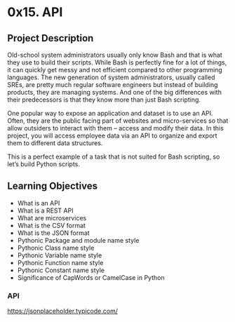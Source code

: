 # 0x15. API

## Project Description

Old-school system administrators usually only know Bash and that is what they use to build their scripts. While Bash is
perfectly fine for a lot of things, it can quickly get messy and not efficient compared to other programming languages.
The new generation of system administrators, usually called SREs, are pretty much regular software engineers but instead
of building products, they are managing systems. And one of the big differences with their predecessors is that they
know more than just Bash scripting.

One popular way to expose an application and dataset is to use an API. Often, they are the public facing part of
websites and micro-services so that allow outsiders to interact with them – access and modify their data. In this
project, you will access employee data via an API to organize and export them to different data structures.

This is a perfect example of a task that is not suited for Bash scripting, so let’s build Python scripts.

## Learning Objectives

- What is an API
- What is a REST API
- What are microservices
- What is the CSV format
- What is the JSON format
- Pythonic Package and module name style
- Pythonic Class name style
- Pythonic Variable name style
- Pythonic Function name style
- Pythonic Constant name style
- Significance of CapWords or CamelCase in Python

### API
https://jsonplaceholder.typicode.com/
